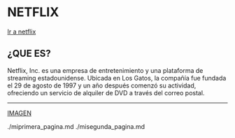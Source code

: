 # NETFLIX
[Ir a netflix](https://www.netflix.com/)
## ¿QUE ES?
Netflix, Inc. es una empresa de entretenimiento y una plataforma de streaming estadounidense. Ubicada en Los Gatos, la compañía fue fundada el 29 de agosto de 1997 y un año después comenzó su actividad, ofreciendo un servicio de alquiler de DVD a través del correo postal.
________________________________________________________________________________________________________
[IMAGEN](https://www.giztele.com/wp-content/uploads/2022/07/Netflix.jpg)

./miprimera_pagina.md
./misegunda_pagina.md
